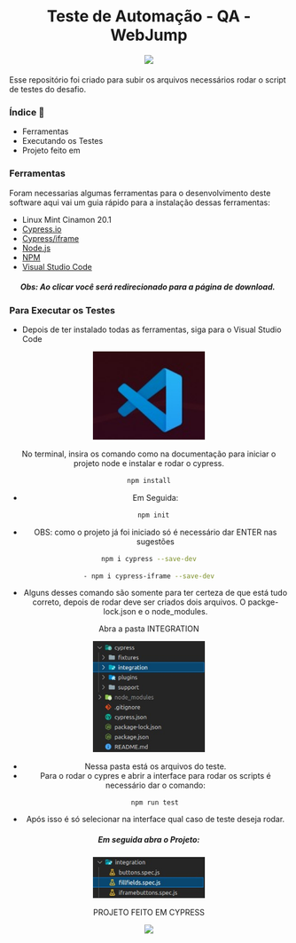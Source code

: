 <h1>
    <div align='center'>Teste de Automação - QA - WebJump</div>
</h1>
<div align='center'>
    <img src="http://img.shields.io/static/v1?label=STATUS%20&message=CONCLUIDO&color=-green"/>
</div>
</br>
Esse repositório foi criado para subir os arquivos necessários rodar o script de testes do desafio.

### Índice :scroll: 
- Ferramentas
- Executando os Testes
- Projeto feito em

### Ferramentas

Foram necessarias algumas ferramentas para o desenvolvimento deste software aqui vai um guia rápido para a instalação dessas ferramentas:



- Linux Mint Cinamon 20.1 
- [Cypress.io](https://docs.cypress.io/guides/getting-started/installing-cypress)
- [Cypress/iframe](https://npm.io/package/cypress-iframe)
- [Node.js](https://nodejs.org/en/download/)
- [NPM](https://docs.npmjs.com/downloading-and-installing-node-js-and-npm)
- [Visual Studio Code](https://code.visualstudio.com/download)

##### &nbsp;&nbsp;&nbsp;&nbsp;&nbsp;&nbsp;Obs: Ao clicar você será redirecionado para a página de download.

### Para Executar os Testes

- Depois de ter instalado todas as ferramentas, siga para o Visual Studio Code
 <div align='center'>
     <img src='/imagensReadme/vscode.jpeg' width=40% height=40%>
   
   No terminal, insira os comando como na documentação para iniciar o projeto node e instalar e rodar o cypress.

  ```bash  
  npm install
  ```
- Em Seguida:
  
  ```bash    
  npm init 
  ```
    
-  OBS: como o projeto já foi iniciado só é necessário dar ENTER nas sugestões
    
  ```bash  
  npm i cypress --save-dev
  ```
  ```bash  
  - npm i cypress-iframe --save-dev
  ```
    
  -  Alguns desses comando são somente para ter certeza de que está tudo correto,
                depois de rodar deve ser criados dois arquivos. O packge-lock.json e o node_modules.


  Abra a pasta INTEGRATION
    
<img src='/imagensReadme/estrutura-pastas.jpeg' width=40% height=40%>

  - Nessa pasta está os arquivos do teste.
  - Para o rodar o cypres e abrir a interface para rodar os scripts é necessário dar o comando:
    
 ```bash   
    npm run test
 ```
    
  - Após isso é só selecionar na interface qual caso de teste deseja rodar.

 ##### Em seguida abra o Projeto:
    
<img src='/imagensReadme/testes.jpeg' width=40% height=40%>
     
      
 PROJETO FEITO EM CYPRESS
    
<p align="center">
  <a href="https://www.cypress.io"><img src="https://cloud.githubusercontent.com/assets/1268976/20607953/d7ae489c-b24a-11e6-9cc4-91c6c74c5e88.png"/></a>
</p>
 
